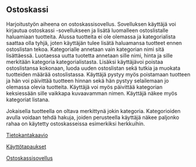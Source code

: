 ## Ostoskassi 
Harjoitustyön aiheena on ostoskassisovellus. Sovelluksen käyttäjä voi kirjautua ostoskassi -sovellukseen ja lisätä luomalleen ostoslistalle haluamiaan tuotteita. Alussa tuotteita ei ole olemassa ja kategorialista saattaa olla tyhjä, joten käyttäjän tulee lisätä haluamansa tuotteet ennen ostoslistan tekoa. Kategorialle annetaan vain kategorian nimi sitä lisättäessä. Luotaessa uutta tuotetta annetaan sille nimi, hinta ja sille merkitään kategoria kategorialistasta. Lisäksi käyttäjävoi poistaa ostoslistansa kokonaan, luoda uuden ostoslistan sekä tutkia ja muokata tuotteiden määrää ostoslistassa. Käyttäjä pystyy myös poistamaan tuotteen 
ja hän voi päivittää tuotteen hinnan sekä hän pystyy selailemaan jo olemassa olevia tuotteita. Käyttäjä voi myös päivittää 
kategorian keksiessään sille vaikkapa kuvaavamman nimen. Käyttäjä näkee myös kategoriat listana.

Jokaisella tuotteella on oltava merkittynä jokin kategoria. Kategorioiden avulla voidaan tehdä hakuja, joiden perusteella 
käyttäjä näkee paljonko rahaa on käytetty ostoskasseissa esimerkiksi herkkuihin.



[Tietokantakaavio](https://github.com/outisa/Ostoskassi/blob/master/documentation/Tietokantakaavio.md)

[Käyttötapaukset](https://github.com/outisa/Ostoskassi/blob/master/documentation/K%C3%A4ytt%C3%B6tapaukset.md)

[Ostoskassisovellus](https://ostoskassi-tsoha.herokuapp.com)


